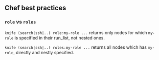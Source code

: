 ## Chef best practices

### `role` vs `roles`

`knife (search|ssh|..) role:my-role ...` returns only nodes for which `my-role` is specified in their run_list, not nested ones.

`knife (search|ssh|..) roles:my-role ...` returns all nodes which has `my-role`, directly and nestly specified.

 
